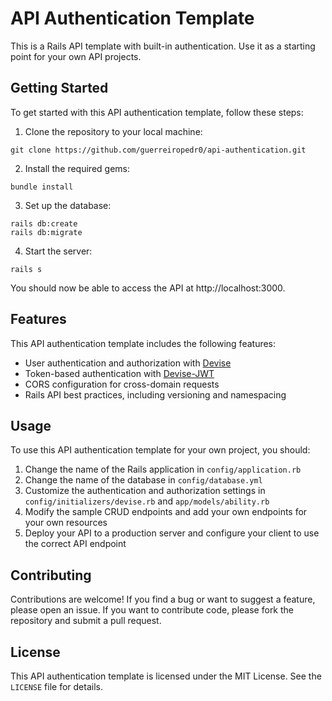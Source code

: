 # API Authentication Template

This is a Rails API template with built-in authentication. Use it as a starting point for your own API projects.

## Getting Started

To get started with this API authentication template, follow these steps:

1. Clone the repository to your local machine:
```
git clone https://github.com/guerreiropedr0/api-authentication.git
```
2. Install the required gems:
```
bundle install
```

3. Set up the database:
```
rails db:create
rails db:migrate
```

4. Start the server:
```
rails s
```

You should now be able to access the API at http://localhost:3000.

## Features

This API authentication template includes the following features:

- User authentication and authorization with [Devise](https://github.com/heartcombo/devise)
- Token-based authentication with [Devise-JWT](https://github.com/waiting-for-dev/devise-jwt)
- CORS configuration for cross-domain requests
- Rails API best practices, including versioning and namespacing

## Usage

To use this API authentication template for your own project, you should:

1. Change the name of the Rails application in `config/application.rb`
2. Change the name of the database in `config/database.yml`
3. Customize the authentication and authorization settings in `config/initializers/devise.rb` and `app/models/ability.rb`
4. Modify the sample CRUD endpoints and add your own endpoints for your own resources
5. Deploy your API to a production server and configure your client to use the correct API endpoint

## Contributing

Contributions are welcome! If you find a bug or want to suggest a feature, please open an issue. If you want to contribute code, please fork the repository and submit a pull request.

## License

This API authentication template is licensed under the MIT License. See the `LICENSE` file for details.
